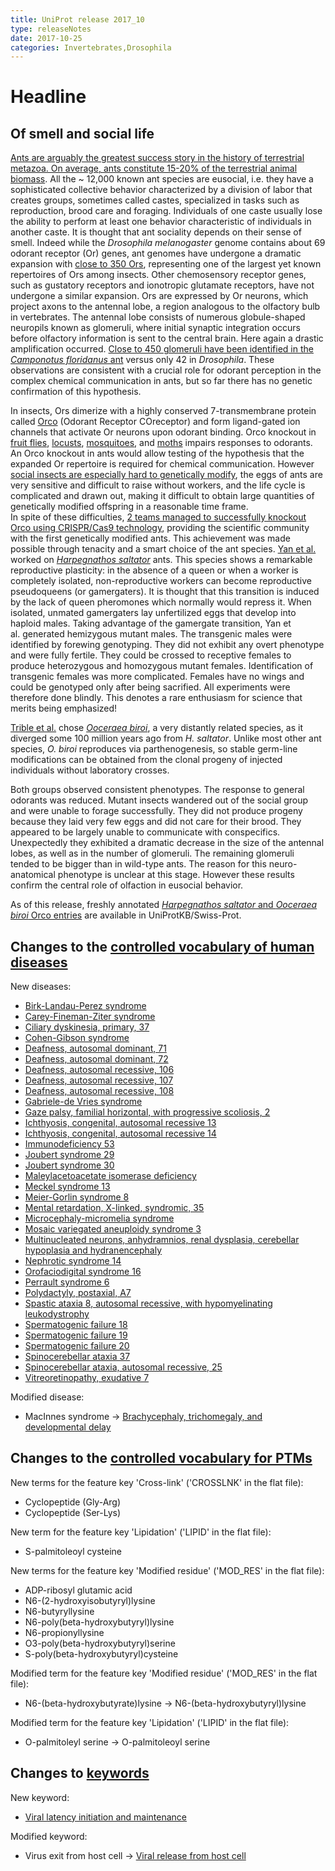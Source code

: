```yaml
---
title: UniProt release 2017_10
type: releaseNotes
date: 2017-10-25
categories: Invertebrates,Drosophila
---
```


# Headline

## Of smell and social life

[Ants are arguably the greatest success story in the history of terrestrial metazoa. On average, ants constitute 15-20% of the terrestrial animal biomass](https://www.ncbi.nlm.nih.gov/pubmed/11106367). All the \~ 12,000 known ant species are eusocial, i.e. they have a sophisticated collective behavior characterized by a division of labor that creates groups, sometimes called castes, specialized in tasks such as reproduction, brood care and foraging. Individuals of one caste usually lose the ability to perform at least one behavior characteristic of individuals in another caste. It is thought that ant sociality depends on their sense of smell. Indeed while the _Drosophila melanogaster_ genome contains about 69 odorant receptor (Or) genes, ant genomes have undergone a dramatic expansion with [close to 350 Ors](https://www.ncbi.nlm.nih.gov/pubmed/22952454), representing one of the largest yet known repertoires of Ors among insects. Other chemosensory receptor genes, such as gustatory receptors and ionotropic glutamate receptors, have not undergone a similar expansion. Ors are expressed by Or neurons, which project axons to the antennal lobe, a region analogous to the olfactory bulb in vertebrates. The antennal lobe consists of numerous globule-shaped neuropils known as glomeruli, where initial synaptic integration occurs before olfactory information is sent to the central brain. Here again a drastic amplification occurred. [Close to 450 glomeruli have been identified in the _Camponotus floridanus_ ant](https://www.ncbi.nlm.nih.gov/pubmed/18621145) versus only 42 in _Drosophila_. These observations are consistent with a crucial role for odorant perception in the complex chemical communication in ants, but so far there has no genetic confirmation of this hypothesis.

In insects, Ors dimerize with a highly conserved 7-transmembrane protein called [Orco](http://www.uniprot.org/uniprotkb?query=gene:orco+AND+reviewed:true) (Odorant Receptor COreceptor) and form ligand-gated ion channels that activate Or neurons upon odorant binding. Orco knockout in [fruit flies](https://www.ncbi.nlm.nih.gov/pubmed/18674910), [locusts](https://www.ncbi.nlm.nih.gov/pubmed/27744049), [mosquitoes](https://www.ncbi.nlm.nih.gov/pubmed/23719379), and [moths](https://www.ncbi.nlm.nih.gov/pubmed/27403935,26689645) impairs responses to odorants. An Orco knockout in ants would allow testing of the hypothesis that the expanded Or repertoire is required for chemical communication. However [social insects are especially hard to genetically modify](http://www.sciencemag.org/news/2017/03/world-s-first-genetically-modified-ants-shed-light-how-complex-insect-societies-evolved), the eggs of ants are very sensitive and difficult to raise without workers, and the life cycle is complicated and drawn out, making it difficult to obtain large quantities of genetically modified offspring in a reasonable time frame.  
In spite of these difficulties, [2 teams managed to successfully knockout Orco using CRISPR/Cas9 technology](https://www.ncbi.nlm.nih.gov/pubmed/28802042,28802043), providing the scientific community with the first genetically modified ants. This achievement was made possible through tenacity and a smart choice of the ant species. [Yan et al.](https://www.ncbi.nlm.nih.gov/pubmed/28802043) worked on [_Harpegnathos saltator_](http://www.uniprot.org/taxonomy/610380) ants. This species shows a remarkable reproductive plasticity: in the absence of a queen or when a worker is completely isolated, non-reproductive workers can become reproductive pseudoqueens (or gamergaters). It is thought that this transition is induced by the lack of queen pheromones which normally would repress it. When isolated, unmated gamergaters lay unfertilized eggs that develop into haploid males. Taking advantage of the gamergate transition, Yan et al. generated hemizygous mutant males. The transgenic males were identified by forewing genotyping. They did not exhibit any overt phenotype and were fully fertile. They could be crossed to receptive females to produce heterozygous and homozygous mutant females. Identification of transgenic females was more complicated. Females have no wings and could be genotyped only after being sacrified. All experiments were therefore done blindly. This denotes a rare enthusiasm for science that merits being emphasized!

[Trible et al.](https://www.ncbi.nlm.nih.gov/pubmed/28802042) chose [_Ooceraea biroi_](http://www.uniprot.org/taxonomy/2015173), a very distantly related species, as it diverged some 100 million years ago from _H. saltator_. Unlike most other ant species, _O. biroi_ reproduces via parthenogenesis, so stable germ-line modifications can be obtained from the clonal progeny of injected individuals without laboratory crosses.

Both groups observed consistent phenotypes. The response to general odorants was reduced. Mutant insects wandered out of the social group and were unable to forage successfully. They did not produce progeny because they laid very few eggs and did not care for their brood. They appeared to be largely unable to communicate with conspecifics. Unexpectedly they exhibited a dramatic decrease in the size of the antennal lobes, as well as in the number of glomeruli. The remaining glomeruli tended to be bigger than in wild-type ants. The reason for this neuro-anatomical phenotype is unclear at this stage. However these results confirm the central role of olfaction in eusocial behavior.

As of this release, freshly annotated [_Harpegnathos saltator_ and _Ooceraea biroi_ Orco entries](http://www.uniprot.org/uniprotkb?query=accession:E2BJ30+OR+accession:A0A026W182) are available in UniProtKB/Swiss-Prot.

## Changes to the [controlled vocabulary of human diseases](https://ftp.uniprot.org/pub/databases/uniprot/current_release/knowledgebase/complete/docs/humdisease)

New diseases:

- [Birk-Landau-Perez syndrome](http://www.uniprot.org/diseases/DI-05046)
- [Carey-Fineman-Ziter syndrome](http://www.uniprot.org/diseases/DI-05049)
- [Ciliary dyskinesia, primary, 37](http://www.uniprot.org/diseases/DI-05029)
- [Cohen-Gibson syndrome](http://www.uniprot.org/diseases/DI-05034)
- [Deafness, autosomal dominant, 71](http://www.uniprot.org/diseases/DI-05058)
- [Deafness, autosomal dominant, 72](http://www.uniprot.org/diseases/DI-05059)
- [Deafness, autosomal recessive, 106](http://www.uniprot.org/diseases/DI-05056)
- [Deafness, autosomal recessive, 107](http://www.uniprot.org/diseases/DI-05057)
- [Deafness, autosomal recessive, 108](http://www.uniprot.org/diseases/DI-05055)
- [Gabriele-de Vries syndrome](http://www.uniprot.org/diseases/DI-05032)
- [Gaze palsy, familial horizontal, with progressive scoliosis, 2](http://www.uniprot.org/diseases/DI-05031)
- [Ichthyosis, congenital, autosomal recessive 13](http://www.uniprot.org/diseases/DI-05041)
- [Ichthyosis, congenital, autosomal recessive 14](http://www.uniprot.org/diseases/DI-05040)
- [Immunodeficiency 53](http://www.uniprot.org/diseases/DI-05045)
- [Joubert syndrome 29](http://www.uniprot.org/diseases/DI-05036)
- [Joubert syndrome 30](http://www.uniprot.org/diseases/DI-05051)
- [Maleylacetoacetate isomerase deficiency](http://www.uniprot.org/diseases/DI-05047)
- [Meckel syndrome 13](http://www.uniprot.org/diseases/DI-05035)
- [Meier-Gorlin syndrome 8](http://www.uniprot.org/diseases/DI-05038)
- [Mental retardation, X-linked, syndromic, 35](http://www.uniprot.org/diseases/DI-05030)
- [Microcephaly-micromelia syndrome](http://www.uniprot.org/diseases/DI-05053)
- [Mosaic variegated aneuploidy syndrome 3](http://www.uniprot.org/diseases/DI-05048)
- [Multinucleated neurons, anhydramnios, renal dysplasia, cerebellar hypoplasia and hydranencephaly](http://www.uniprot.org/diseases/DI-05054)
- [Nephrotic syndrome 14](http://www.uniprot.org/diseases/DI-05043)
- [Orofaciodigital syndrome 16](http://www.uniprot.org/diseases/DI-05037)
- [Perrault syndrome 6](http://www.uniprot.org/diseases/DI-05039)
- [Polydactyly, postaxial, A7](http://www.uniprot.org/diseases/DI-05052)
- [Spastic ataxia 8, autosomal recessive, with hypomyelinating leukodystrophy](http://www.uniprot.org/diseases/DI-05033)
- [Spermatogenic failure 18](http://www.uniprot.org/diseases/DI-05027)
- [Spermatogenic failure 19](http://www.uniprot.org/diseases/DI-05026)
- [Spermatogenic failure 20](http://www.uniprot.org/diseases/DI-05028)
- [Spinocerebellar ataxia 37](http://www.uniprot.org/diseases/DI-05050)
- [Spinocerebellar ataxia, autosomal recessive, 25](http://www.uniprot.org/diseases/DI-05044)
- [Vitreoretinopathy, exudative 7](http://www.uniprot.org/diseases/DI-05042)

Modified disease:

- MacInnes syndrome -&gt; [Brachycephaly, trichomegaly, and developmental delay](http://www.uniprot.org/diseases/DI-04991)

## Changes to the [controlled vocabulary for PTMs](https://ftp.uniprot.org/pub/databases/uniprot/current_release/knowledgebase/complete/docs/ptmlist)

New terms for the feature key 'Cross-link' ('CROSSLNK' in the flat file):

- Cyclopeptide (Gly-Arg)
- Cyclopeptide (Ser-Lys)

New term for the feature key 'Lipidation' ('LIPID' in the flat file):

- S-palmitoleoyl cysteine

New terms for the feature key 'Modified residue' ('MOD_RES' in the flat file):

- ADP-ribosyl glutamic acid
- N6-(2-hydroxyisobutyryl)lysine
- N6-butyryllysine
- N6-poly(beta-hydroxybutyryl)lysine
- N6-propionyllysine
- O3-poly(beta-hydroxybutyryl)serine
- S-poly(beta-hydroxybutyryl)cysteine

Modified term for the feature key 'Modified residue' ('MOD_RES' in the flat file):

- N6-(beta-hydroxybutyrate)lysine -&gt; N6-(beta-hydroxybutyryl)lysine

Modified term for the feature key 'Lipidation' ('LIPID' in the flat file):

- O-palmitoleyl serine -&gt; O-palmitoleoyl serine

## Changes to [keywords](https://ftp.uniprot.org/pub/databases/uniprot/current_release/knowledgebase/complete/docs/keywlist)

New keyword:

- [Viral latency initiation and maintenance](http://www.uniprot.org/keywords/KW-1276)

Modified keyword:

- Virus exit from host cell -&gt; [Viral release from host cell](http://www.uniprot.org/keywords/KW-1188)
